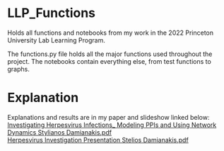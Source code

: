 # LLP_Functions
Holds all functions and notebooks from my work in the 2022 Princeton University Lab Learning Program.

The functions.py file holds all the major functions used throughout the project. The notebooks contain everything else, from test functions to graphs.


# Explanation
Explanations and results are in my paper and slideshow linked below: <br>
[Investigating Herpesvirus Infections_ Modeling PPIs and Using Network Dynamics Stylianos Damianakis.pdf](https://github.com/Stelios987/LLP_Functions/files/12570070/Investigating.Herpesvirus.Infections_.Modeling.PPIs.and.Using.Network.Dynamics.Stylianos.Damianakis.pdf)<br>
[Herpesvirus Investigation Presentation Stelios Damianakis.pdf](https://github.com/stylianosdamianakis/LLP-Functions/files/13878997/Herpesvirus.Investigation.Presentation.Stelios.Damianakis.pdf)
